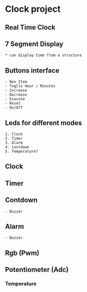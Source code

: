 # Clock project
## Real Time Clock
## 7 Segment Display
    * can display time from a structure
## Buttons interface
    - Nex Item
    - Toglle Hour / Minutes
    - Increase
    - Decrease
    - Execute
    - Reset
    - On/Off
## Leds for different modes
    1. Clock
    2. Timer
    3. Alarm
    4. Contdown
    5. Temperature?
## Clock
## Timer
## Contdown
    - Buzzer
## Alarm
    - Buzzer
## Rgb (Pwm)
## Potentiometer (Adc)
### Temperature
